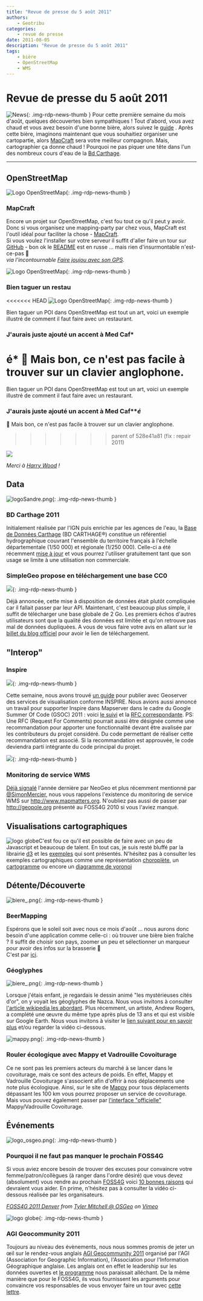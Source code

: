 ```yaml
---
title: "Revue de presse du 5 août 2011"
authors:
    - Geotribu
categories:
    - revue de presse
date: 2011-08-05
description: "Revue de presse du 5 août 2011"
tags:
    - bière
    - OpenStreetMap
    - WMS
---
```


# Revue de presse du 5 août 2011

![News](https://cdn.geotribu.fr/img/internal/icons-rdp-news/news.png "Icône news générique"){: .img-rdp-news-thumb }
Pour cette première semaine du mois d'août, quelques découvertes bien sympathiques ! Tout d'abord, vous avez chaud et vous avez besoin d'une bonne bière, alors suivez le [guide](#beer) . Après cette bière, imaginons maintenant que vous souhaitiez organiser une cartopartie, alors [MapCraft](#mapcraft) sera votre meilleur compagnon. Mais, cartographier ça donne chaud ! Pourquoi ne pas piquer une tête dans l'un des nombreux cours d'eau de la [Bd Carthage](#carthage).

----

## OpenStreetMap

![Logo OpenStreetMap](https://cdn.geotribu.fr/img/logos-icones/OpenStreetMap/Openstreetmap.png "logo OpenStreetMap"){: .img-rdp-news-thumb }

### MapCraft

Encore un projet sur OpenStreetMap, c'est fou tout ce qu'il peut y avoir. Donc si vous organisez une mapping-party par chez vous, MapCraft est l'outil idéal pour faciliter la chose - [MapCraft](http://mapcraft.nanodesu.ru/list).  
Si vous voulez l'installer sur votre serveur il suffit d'aller faire un tour sur [GitHub](https://github.com/Foxhind/MapCraft) - bon ok le [README](http://piratepad.net/YFP0rrxp4G) est en russe ... mais rien d'insurmontable n'est-ce-pas :slightly_smiling_face:  
 *via l'incontournable [Faire joujou avec son GPS](http://gpsrevolution.blogspot.com/2011/07/osm-mapcraft-pour-partager-le-gateau.html).*

![Logo OpenStreetMap](https://cdn.geotribu.fr/img/logos-icones/OpenStreetMap/Openstreetmap.png "logo OpenStreetMap"){: .img-rdp-news-thumb }

### Bien taguer un restau

<<<<<<< HEAD
![Logo OpenStreetMap](https://cdn.geotribu.fr/img/logos-icones/OpenStreetMap/Openstreetmap.png "logo OpenStreetMap"){: .img-rdp-news-thumb }


Bien taguer un POI dans OpenStreetMap est tout un art, voici un exemple illustré de comment il faut faire avec un restaurant.  
### J'aurais juste ajouté un accent à Med Caf*
é*
:slightly_smiling_face: Mais bon, ce n'est pas facile à trouver sur un clavier anglophone.
=======
Bien taguer un POI dans OpenStreetMap est tout un art, voici un exemple illustré de comment il faut faire avec un restaurant.  
### J'aurais juste ajouté un accent à Med Caf***é*
:slightly_smiling_face: Mais bon, ce n'est pas facile à trouver sur un clavier anglophone.
>>>>>>> parent of 528e41a81 (fix : repair 2011)

![](https://wiki.openstreetmap.org/w/images/4/45/Med_cafe_tagging_example.png)

 *Merci à [Harry Wood](https://www.openstreetmap.org/user/Harry%20Wood/diary) !*

## Data

![logoSandre.png](https://cdn.geotribu.fr/img/Blog/logoSandre.png){: .img-rdp-news-thumb }

### BD Carthage 2011

Initialement réalisée par l'IGN puis enrichie par les agences de l'eau, la [Base de Données Carthage](http://sandre.eaufrance.fr/BD-CarTHAgE-R) (BD CARTHAGE®) constitue un référentiel hydrographique couvrant l'ensemble du territoire français à l'échelle départementale (1/50 000) et régionale (1/250 000). Celle-ci a été récemment [mise à jour](http://services.sandre.eaufrance.fr/data/zonage/Hydrographie2011/) et vous pourrez l'utiliser gratuitement tant que son usage se limite à une utilisation non commerciale.

### SimpleGeo propose en téléchargement une base CC0
![](https://cdn.geotribu.fr/img/Blog/simplegeo.jpg){: .img-rdp-news-thumb }

Déjà annoncée, cette mise à disposition de données était plutôt compliquée car il fallait passer par leur API. Maintenant, c'est beaucoup plus simple, il suffit de télécharger une base globale de 2 Go. Les premiers échos d'autres utilisateurs sont que la qualité des données est limitée et qu'on retrouve pas mal de données dupliquées. A vous de vous faire votre avis en allant sur le [billet du blog officiel](http://blog.simplegeo.com/2011/08/01/august-updates/) pour avoir le lien de téléchargement.

## "Interop"

### Inspire
![](https://cdn.geotribu.fr/img/logos-icones/divers/inspire_super.png){: .img-rdp-news-thumb }

Cette semaine, nous avons trouvé [un guide](http://location.defra.gov.uk/wp-content/uploads/2011/07/Data-Publisher-How-To-Guide-Understand-the-background-to-establishing-an-INSPIRE-View-Service-using-GeoServer.pdf) pour publier avec Geoserver des services de visualisation conforme INSPIRE. Nous avions aussi annoncé un travail pour supporter Inspire dans Mapserver dans le cadre du Google Summer Of Code (GSOC) 2011 : voici [le suivi](http://trac.osgeo.org/mapserver/wiki/gsoc2011) et la [RFC correspondante](http://hma.eox.at/inspire/rfc73.html). PS: Une RFC (Request For Comments) pourrait aussi être désignée comme une recommandation pour apporter une fonctionnalité devant être avalisée par les contributeurs du projet considéré. Du code permettant de réaliser cette recommandation est associé. Si la recommandation est approuvée, le code deviendra parti intégrante du code principal du projet.

![](http://www.geotribu.net/sites/default/files/Tuto/img/Blog/ogc/ogc.png){: .img-rdp-news-thumb }

### Monitoring de service WMS

[Déjà signalé](http://www.neogeo-online.net/blog/archives/532/) l'année dernière par NeoGeo et plus récemment mentionné par [@SimonMercier](http://twitter.com/#!/SimonMercier), nous vous rappelons l'existence du monitoring de service WMS sur <http://www.mapmatters.org>. N'oubliez pas aussi de passer par <http://geopole.org> présenté au FOSS4G 2010 si vous l'aviez manqué.

## Visualisations cartographiques

![logo globe](https://cdn.geotribu.fr/img/internal/icons-rdp-news/world.png "Icône de globe")C'est fou ce qu'il est possible de faire avec un peu de Javascript et beaucoup de talent. En tout cas, je suis resté bluffé par la librairie [d3](http://mbostock.github.com/d3/) et les [exemples](http://mbostock.github.com/d3/ex/) qui sont présentés. N'hésitez pas à consulter les exemples cartographiques comme une représentation [choroplète](http://mbostock.github.com/d3/ex/choropleth.html), un [cartogramme](http://mbostock.github.com/d3/ex/cartogram.html) ou encore un [diagramme de voronoi](http://mbostock.github.com/d3/ex/voronoi.html)

## Détente/Découverte

![biere_.png](http://geotribu.net/sites/default/files/Tuto/img/Blog/biere.png){: .img-rdp-news-thumb }

### BeerMapping

Espérons que le soleil soit avec nous ce mois d'août ... nous aurons donc besoin d'une application comme celle-ci : où trouver une bière bien fraîche ? Il suffit de choisir son pays, zoomer un peu et sélectionner un marqueur pour avoir des infos sur la brasserie :slightly_smiling_face:  
C'est par [ici](http://beermapping.com/brewery-maps/).

### Géoglyphes
![biere_.png](https://cdn.geotribu.fr/img/Blog/divers/nazca.gif){: .img-rdp-news-thumb }

Lorsque j'étais enfant, je regardais le dessin animé "les mystérieuses cités d'or", on y voyait les géoglyphes de Nazca. Nous vous invitons à consulter [l'article wikipedia les abordant](https://fr.wikipedia.org/wiki/G%C3%A9oglyphes_de_Nazca). Plus récemment, un artiste, Andrew Rogers, a complété une œuvre du même type après plus de 13 ans et qui est visible sur Google Earth. Nous vous invitons à visiter le [lien suivant pour en savoir plus](http://www.readwriteweb.com/archives/geoglyphs_google_captures_large-scale_earth_art.php) et/ou regarder la vidéo ci-dessous.

![mappy.png](http://geotribu.net/sites/default/files/Tuto/img/Blog/divers/mappy.png){: .img-rdp-news-thumb }

### Rouler écologique avec Mappy et Vadrouille Covoiturage

Ce ne sont pas les premiers acteurs du marché à se lancer dans le covoiturage, mais ce sont des acteurs de poids. En effet, Mappy et Vadrouille Covoiturage s'associent afin d'offrir à nos déplacements une note plus écologique. Ainsi, sur le site de [Mappy](http://fr.mappy.com/) pour tous déplacements dépassant les 100 km vous pourrez proposer un service de covoiturage. Mais vous pouvez également passer par [l'interface "officielle"](http://mappy.vadrouille-covoiturage.com/) Mappy/Vadrouille Covoiturage.

## Événements

![logo_osgeo.png](https://cdn.geotribu.fr/img/logos-icones/entreprises_association/osgeo.png){: .img-rdp-news-thumb }

### Pourquoi il ne faut pas manquer le prochain FOSS4G

Si vous aviez encore besoin de trouver des excuses pour convaincre votre femme/patron/collègues (à ranger dans l'ordre désiré) que vous devez (absolument) vous rendre au prochain [FOSS4G](http://2011.foss4g.org/) voici [10 bonnes raisons](http://slashgeo.org/pr/2011/08/01/Top-10-Reasons-Attend-FOSS4G-2011-Denver) qui devraient vous aider. En prime, n'hésitez pas à consulter la vidéo ci-dessous réalisée par les organisateurs.

*[FOSS4G 2011 Denver](http://vimeo.com/26456458) from [Tyler Mitchell @ OSGeo](http://vimeo.com/osgeo) on [Vimeo](http://vimeo.com)*

![logo globe](https://cdn.geotribu.fr/img/internal/icons-rdp-news/world.png "Icône de globe"){: .img-rdp-news-thumb }

### AGI Geocommunity 2011

Toujours au niveau des évènements, nous nous sommes promis de jeter un œil sur le rendez-vous anglais [AGI Geocommunity 2011](http://www.agigeocommunity.com) organisé par l'AGI (Association for Geographic Information), l'Association pour l'Information Géographique anglaise. Les anglais ont en effet le leadership sur les données ouvertes et [le programme](http://assgeoinf.squarespace.com/conference-programme/) nous paraissait alléchant. De la même manière que pour le FOSS4G, ils vous fournissent les arguments pour convaincre vos responsables de vous envoyer faire un tour avec [cette lettre](http://assgeoinf.squarespace.com/storage/AGI%20GeoCommunity%2011%20Delegate%20Justification%20Letter_2011%20FINAL.doc).
